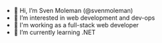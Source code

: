 - 👋 Hi, I’m Sven Moleman (@svenmoleman)
- 👀 I’m interested in web development and dev-ops
- 💼 I'm working as a full-stack web developer
- 🌱 I’m currently learning .NET
